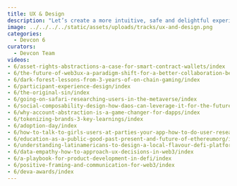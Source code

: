```yaml
---
title: UX & Design
description: "Let’s create a more intuitive, safe and delightful experience for users of Ethereum and its applications! Design, UI, product-market fit, marketing, etc."
image: ../../../../static/assets/uploads/tracks/ux-and-design.png
categories:
  - Devcon 6
curators:
  - Devcon Team
videos: 
- 6/asset-rights-abstractions-a-case-for-smart-contract-wallets/index
- 6/the-future-of-web3ux-a-paradigm-shift-for-a-better-collaboration-between-design-and-development/index
- 6/dark-forest-lessons-from-3-years-of-on-chain-gaming/index
- 6/participant-experience-design/index
- 6/the-original-sin/index
- 6/going-on-safari-researching-users-in-the-metaverse/index
- 6/social-composability-design-how-daos-can-leverage-it-for-the-future-of-work/index
- 6/why-account-abstraction-is-a-game-changer-for-dapps/index
- 6/tokenizing-brands-3-key-learnings/index
- 6/adoption-day/index
- 6/how-to-talk-to-girls-users-at-parties-your-app-how-to-do-user-research-in-a-remote-environment/index
- 6/education-as-a-public-good-past-present-and-future-of-ethereumorg/index
- 6/understanding-latinamericans-to-design-a-local-flavour-defi-platform/index
- 6/data-empathy-how-to-approach-ux-decisions-in-web3/index
- 6/a-playbook-for-product-development-in-defi/index
- 6/positive-framing-and-communication-for-web3/index
- 6/deva-awards/index
---
```

